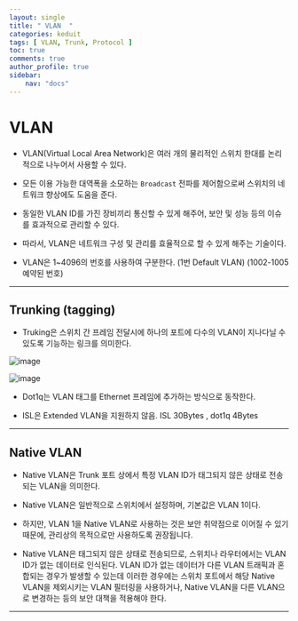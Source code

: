 ```yaml
---
layout: single
title: " VLAN  "
categories: keduit
tags: [ VLAN, Trunk, Protocol ]
toc: true 
comments: true
author_profile: true
sidebar:
    nav: "docs"
---
```


# VLAN

* VLAN(Virtual Local Area Network)은 여러 개의 물리적인 스위치 한대를 논리적으로 나누어서 사용할 수 있다.

* 모든 이용 가능한 대역폭을 소모하는 `Broadcast` 전파를 제어함으로써 스위치의 네트워크 향상에도 도움을 준다.
  
* 동일한 VLAN ID를 가진 장비끼리 통신할 수 있게 해주어, 보안 및 성능 등의 이슈를 효과적으로 관리할 수 있다.

* 따라서, VLAN은 네트워크 구성 및 관리를 효율적으로 할 수 있게 해주는 기술이다.

* VLAN은 1~4096의 번호를 사용하여 구분한다. (1번 Default VLAN) (1002-1005 예약된 번호)

---

## Trunking (tagging)

* Truking은 스위치 간 프레임 전달시에 하나의 포트에 다수의 VLAN이 지나다닐 수 있도록 기능하는 링크를 의미한다.


![image](https://user-images.githubusercontent.com/128279031/232309033-ae95432e-dda2-4a6e-a7f7-ea170fa0be5c.png)

![image](https://user-images.githubusercontent.com/128279031/232309074-4d1b79aa-071b-4f2b-9861-07c49e75d0d9.png)

* Dot1q는 VLAN 태그를 Ethernet 프레임에 추가하는 방식으로 동작한다. 

* ISL은 Extended VLAN을 지원하지 않음. ISL 30Bytes , dot1q 4Bytes

---

## Native VLAN

* Native VLAN은 Trunk 포트 상에서 특정 VLAN ID가 태그되지 않은 상태로 전송되는 VLAN을 의미한다.

* Native VLAN은 일반적으로 스위치에서 설정하며, 기본값은 VLAN 1이다. 

* 하지만, VLAN 1을 Native VLAN로 사용하는 것은 보안 취약점으로 이어질 수 있기 때문에, 관리상의 목적으로만 사용하도록 권장됩니다.

* Native VLAN은 태그되지 않은 상태로 전송되므로, 스위치나 라우터에서는 VLAN ID가 없는 데이터로 인식된다. VLAN ID가 없는 데이터가 다른 VLAN 트래픽과 혼합되는 경우가 발생할 수 있는데 이러한 경우에는 스위치 포트에서 해당 Native VLAN을 제외시키는 VLAN 필터링을 사용하거나, Native VLAN을 다른 VLAN으로 변경하는 등의 보안 대책을 적용해야 한다.

---